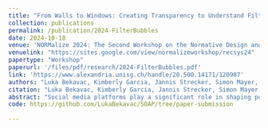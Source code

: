 ```yaml
---
title: "From Walls to Windows: Creating Transparency to Understand Filter Bubbles in Social Media"
collection: publications
permalink: /publication/2024-FilterBubbles
date: 2024-10-18
venue: 'NORMalize 2024: The Second Workshop on the Normative Design and Evaluation of Recommender Systems, co-located with the ACM Conference on Recommender Systems 2024 (RecSys 2024)'
venuelink: "https://sites.google.com/view/normalizeworkshop/recsys24"
papertype: "Workshop"
paperurl: '/files/pdf/research/2024-FilterBubbles.pdf'
link: 'https://www.alexandria.unisg.ch/handle/20.500.14171/120987'
authors: "Luka Bekavac, Kimberly Garcia, Jannis Strecker, Simon Mayer, and Aurelia Tamò-Larrieux"
citation: "Luka Bekavac, Kimberly Garcia, Jannis Strecker, Simon Mayer, and Aurelia Tamò-Larrieux. 2024. From Walls to Windows: Creating Transparency to Understand Filter Bubbles in Social Media. In NORMalize 2024: The Second Workshop on the Normative Design and Evaluation of Recommender Systems. 12 pages. "
abstract: "Social media platforms play a significant role in shaping public opinion and societal norms. Understanding this influence requires examining the diversity of content that users are exposed to. However, studying filter bubbles in social media recommender systems has proven challenging, despite extensive research in this area. In this work, we introduce SOAP (System for Observing and Analyzing Posts), a novel system designed to collect and analyze very large online platforms (VLOPs) data to study filter bubbles at scale. Our methodology aligns with established definitions and frameworks, allowing us to comprehensively explore and log filter bubbles data. From an input prompt referring to a topic, our system is capable of creating and navigating filter bubbles using a multimodal LLM. We demonstrate SOAP by creating three distinct filter bubbles in the feed of social media users, revealing a significant decline in topic diversity as fast as in 60min of scrolling. Furthermore, we validate the LLM analysis of posts through an inter-and intra-reliability testing. Finally, we open source SOAP as a robust tool for facilitating further empirical studies on filter bubbles in social media."
code: https://github.com/LukaBekavac/SOAP/tree/paper-submission
    
---
```


